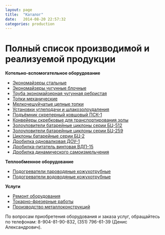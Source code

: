 ```yaml
---
layout: page
title:  "Каталог"
date:   2014-08-20 22:57:32
categories: production
---
```

# **Полный список производимой и реализуемой продукции**

**Котельно-вспомогательное оборудование**

  * [Экономайзеры стальные](http://www.teplokomplekt.com/ekonomaizer.shtml#eko1)
  * [Экономайзеры чугунные блочные](http://www.teplokomplekt.com/ekonomaizer.shtml#eko2)
  * [Труба экономайзерная чугунная ребристая](http://www.teplokomplekt.com/ekonomaizer.shtml#truba)
  * [Топки механические](http://www.teplokomplekt.com/topki.shtml#meh)
  * [Мелкочешуйчатые цепные топки](http://www.teplokomplekt.com/topki.shtml#zep)
  * [Установки углеподачи и шлакозолоудаления](http://www.teplokomplekt.com/shlakoudalenie.shtml#usu)
  * [Подъёмник скреперный ковшовый ПСК-1](http://www.teplokomplekt.com/shlakoudalenie.shtml#psk)
  * [Конвейеры скребковые для транспортирования золы](http://www.teplokomplekt.com/shlakoudalenie.shtml#zola)
  * [Золоуловители батарейные циклоны серии БЦ-512](http://www.teplokomplekt.com/batareinye_cyklony_zolouloviteli.shtml#bc1)
  * [Золоуловители батарейные циклоны серии БЦ-259](http://www.teplokomplekt.com/batareinye_cyklony_zolouloviteli.shtml#bc2)
  * [Циклоны батарейные серии БЦ-2](http://www.teplokomplekt.com/batareinye_cyklony_zolouloviteli.shtml#bc3)
  * [Дробилка одновалковая ДОУ-1](http://www.teplokomplekt.com/valkovaya_drobilka.shtml#dou1)
  * [Дробилка-питатель винтовая ВДП-15](http://www.teplokomplekt.com/valkovaya_drobilka.shtml#dou1_1)
  * [Дробилка динамического самоизмельчения](http://www.teplokomplekt.com/drob.shtml)

**Теплообменное оборудование**

  * [Подогреватели пароводяные кожухотрубные](http://www.teplokomplekt.com/teploobmen.shtml#paro)
  * [Подогреватели водоводяные кожухотрубные](http://www.teplokomplekt.com/teploobmen.shtml#vodo)

**Услуги**

  * [Ремонт оборудования](http://www.teplokomplekt.com/remont.shtml)
  * [Токарно-фрезерные работы](http://www.teplokomplekt.com/tokarno.shtml)
  * [Производство металлоконструкций](http://www.teplokomplekt.com/metall.shtml)

По вопросам приобретения оборудования и заказа услуг, обращайтесь по
телефонам: 8-904-81-90-832, (351) 796-61-39 (Денис Александрович).

